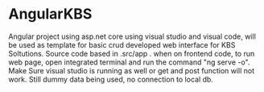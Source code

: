 # AngularKBS
Angular project using asp.net core using visual studio and visual code, will be used as template for basic crud developed web interface for
KBS Soltutions. Source code based in .src/app . when on frontend code, to run web page, open integrated terminal and run the command "ng serve -o".
Make Sure visual studio is running as well or get and post function will not work. Still dummy data being used, no connection to local db. 
